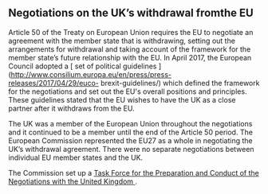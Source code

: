 ##  Negotiations on the UK’s withdrawal fromthe EU

Article 50 of the Treaty on European Union requires the EU to negotiate an
agreement with the member state that is withdrawing, setting out the
arrangements for withdrawal and taking account of the framework for the member
state’s future relationship with the EU. In April 2017, the European Council
adopted a [ set of political guidelines
](http://www.consilium.europa.eu/en/press/press-releases/2017/04/29/euco-
brexit-guidelines/) which defined the framework for the negotiations and set
out the EU's overall positions and principles. These guidelines stated that
the EU wishes to have the UK as a close partner after it withdraws from the
EU.

The UK was a member of the European Union throughout the negotiations and it
continued to be a member until the end of the Article 50 period. The European
Commission represented the EU27 as a whole in negotiating the UK’s withdrawal
agreement. There were no separate negotiations between individual EU member
states and the UK.

The Commission set up a [ Task Force for the Preparation and Conduct of the
Negotiations with the United Kingdom
](https://ec.europa.eu/commission/presscorner/detail/en/ip_16_3016) .
